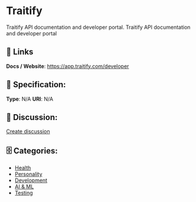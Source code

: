 # Traitify


Traitify API documentation and developer portal. Traitify API documentation and developer portal

##  🔗 Links
**Docs / Website**: https://app.traitify.com/developer

## 🧬 Specification:
**Type**: N/A
**URI**: N/A

## 💬 Discussion:
[Create discussion](https://github.com/apis-list/apis-list/discussions/new)

## 🗄️ Categories:
- [Health](https://github.com/apis-list/apis-list#health)
- [Personality](https://github.com/apis-list/apis-list#personality)
- [Development](https://github.com/apis-list/apis-list#development)
- [AI & ML](https://github.com/apis-list/apis-list#ai--ml)
- [Testing](https://github.com/apis-list/apis-list#testing)










